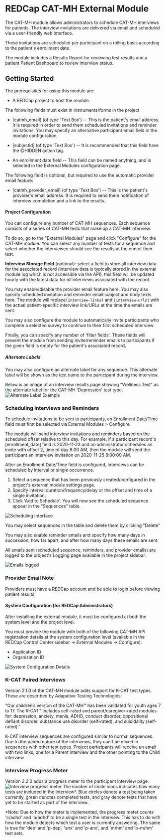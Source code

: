 



# REDCap CAT-MH External Module

The CAT-MH module allows administrators to schedule CAT-MH interviews for patients. The interview invitations are delivered via email and scheduled via a user-friendly web interface.

These invitations are scheduled per participant on a rolling basis according to the patient's enrollment date.

The module includes a Results Report for reviewing test results and a patient Patient Dashboard to review interview status.

## Getting Started
The prerequisites for using this module are:
* A REDCap project to host the module

The following fields must exist in instruments/forms in the project

* [catmh_email] (of type 'Text Box') -- This is the patient's email address. It is required in order to send them scheduled invitations and reminder invitations. You may specify an alternative participant email field in the module configuration.

* [subjectid] (of type 'Text Box') -- It is recommended that this field have the @HIDDEN action tag.

* An enrollment date field -- This field can be named anything, and is selected in the External Modules configuration page.
	
The following field is optional, but required to use the automatic provider email feature:
* [catmh_provider_email] (of type 'Text Box') -- This is the patient's provider's email address. It is required to send them notification of interview completion and a link to the results.
	
#### Project Configuration
You can configure any number of CAT-MH sequences. Each sequence consists of a series of CAT-MH tests that make up a CAT-MH interview.

To do so, go to the "External Modules" page and click "Configure" for the CAT-MH module. You can select any number of tests for a sequence and select whether the interviewee should see the results at the end of their test.

**Interview Storage Field** (optional): select a field to store all interview data for the associated record (interview data is typically stored in the external module log which is not accessible via the API), this field will be updated hourly with the latest data for _all_ interviews associated with the record.

You may enable/disable the provider email feature here.
You may also specify scheduled invitation and reminder email subject and body texts here. The module will replace`[interview-links]` and `[interview-urls]` with the actual patient-specific interview link/URLs at the time the emails are sent.

You may also configure the module to automatically invite participants who complete a selected survey to continue to their first scheduled interview.

Finally, you can specify any number of 'filter fields'. These fields will prevent the module from sending invite/reminder emails to participants if the given field is empty for the patient's associated record.

##### Alternate Labels
You may also configure an alternate label for any sequence. This alternate label will be shown as the test name to the participant during the interview. 

Below is an image of an interview results page showing "Wellness Test" as the alternate label for the CAT-MH 'Depression' test type.
![Alternate Label Example](/docs/alternate_test_label_results.PNG)


### Scheduling Interviews and Reminders
To schedule invitations to be sent to participants, an Enrollment Date/Time field must first be selected via External Modules > Configure.

The module will send interview invitations and reminders based on the scheduled offset relative to this day. For example, if a participant record's [enrollment_date] field is 2020-11-23 and an administrator schedules an invite with offset 2, time of day 8:00 AM, then the module will send the participant an interview invitation on 2020-11-25 8:00:00 AM.

After an Enrollment Date/Time field is configured, interviews can be scheduled by interval or single occurrence.
1. Select a sequence that has been previously created/configured in the project's external module settings page.
2. Specify interval duration/frequency/delay or the offset and time of a single invitation.
3. Click 'Add to Schedule'. You will now see the scheduled sequence appear in the "Sequences" table.

![Scheduling Interface](/docs/scheduling.PNG)

You may select sequences in the table and delete them by clicking "Delete"

You may also enable reminder emails and specify how many days in succession, how far apart, and after how many days these emails are sent.

All emails sent (scheduled sequence, reminders, and provider emails) are logged to the project's Logging page available in the project sidebar.

![Emails logged](/docs/logging.PNG)

### Provider Email Note
Providers must have a REDCap account and be able to login before viewing patient results.

#### System Configuration (for REDCap Administrators)
After installing the external module, it must be configured at both the system level and the project level.

You must provide the module with both of the following CAT-MH API registration details at the system configuration level (available in the REDCap Control Center sidebar -> External Modules -> Configure):
* Application ID
* Organization ID

![System Configuration Details](/docs/systemLevel.PNG)

### K-CAT Paired Interviews

Version 2.1.0 of the CAT-MH module adds support for K-CAT test types. These are described by Adapative Testing Technologies:

"Our children’s version of the CAT-MH™ has been validated for youth ages 7 to 17. The K-CAT™ includes self-rated and parent/caregiver-rated modules for: depression, anxiety, mania, ADHD, conduct disorder, oppositional defiant disorder, substance use disorder (self-rated), and suicidality (self-rated)."

K-CAT interview sequences are configured similar to normal sequences. Due to the paired nature of the interviews, they can't be mixed in sequences with other test types. Project participants will receive an email with two links, one for a Parent interview and the other pointing to the Child interview.

### Interview Progress Meter
Version 2.2.0 adds a progress meter to the participant interview page.
![Interview progress meter](/docs/progress_meter.PNG)
The number of circle icons indicates how many tests are included in the interview*. Blue circles denote a test being taken currently, green denotes completed tests, and gray denote tests that have yet to be started as part of the interview.

*Note: Due to how the meter is implemented, the progress meter counts 'c/adhd' and 'a/adhd' to be a single test in the interview. This has to do with how the module detects which test a user is currently answering. The same is true for 'dep' and 'p-dep', 'anx' and 'p-anx', and 'm/hm' and 'p-m/hm' test sets.
